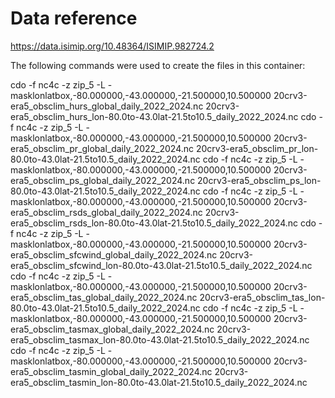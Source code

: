 # Data reference

<https://data.isimip.org/10.48364/ISIMIP.982724.2>


The following commands were used to create the files in this container:

cdo -f nc4c -z zip_5 -L -masklonlatbox,-80.000000,-43.000000,-21.500000,10.500000 20crv3-era5_obsclim_hurs_global_daily_2022_2024.nc 20crv3-era5_obsclim_hurs_lon-80.0to-43.0lat-21.5to10.5_daily_2022_2024.nc
cdo -f nc4c -z zip_5 -L -masklonlatbox,-80.000000,-43.000000,-21.500000,10.500000 20crv3-era5_obsclim_pr_global_daily_2022_2024.nc 20crv3-era5_obsclim_pr_lon-80.0to-43.0lat-21.5to10.5_daily_2022_2024.nc
cdo -f nc4c -z zip_5 -L -masklonlatbox,-80.000000,-43.000000,-21.500000,10.500000 20crv3-era5_obsclim_ps_global_daily_2022_2024.nc 20crv3-era5_obsclim_ps_lon-80.0to-43.0lat-21.5to10.5_daily_2022_2024.nc
cdo -f nc4c -z zip_5 -L -masklonlatbox,-80.000000,-43.000000,-21.500000,10.500000 20crv3-era5_obsclim_rsds_global_daily_2022_2024.nc 20crv3-era5_obsclim_rsds_lon-80.0to-43.0lat-21.5to10.5_daily_2022_2024.nc
cdo -f nc4c -z zip_5 -L -masklonlatbox,-80.000000,-43.000000,-21.500000,10.500000 20crv3-era5_obsclim_sfcwind_global_daily_2022_2024.nc 20crv3-era5_obsclim_sfcwind_lon-80.0to-43.0lat-21.5to10.5_daily_2022_2024.nc
cdo -f nc4c -z zip_5 -L -masklonlatbox,-80.000000,-43.000000,-21.500000,10.500000 20crv3-era5_obsclim_tas_global_daily_2022_2024.nc 20crv3-era5_obsclim_tas_lon-80.0to-43.0lat-21.5to10.5_daily_2022_2024.nc
cdo -f nc4c -z zip_5 -L -masklonlatbox,-80.000000,-43.000000,-21.500000,10.500000 20crv3-era5_obsclim_tasmax_global_daily_2022_2024.nc 20crv3-era5_obsclim_tasmax_lon-80.0to-43.0lat-21.5to10.5_daily_2022_2024.nc
cdo -f nc4c -z zip_5 -L -masklonlatbox,-80.000000,-43.000000,-21.500000,10.500000 20crv3-era5_obsclim_tasmin_global_daily_2022_2024.nc 20crv3-era5_obsclim_tasmin_lon-80.0to-43.0lat-21.5to10.5_daily_2022_2024.nc

